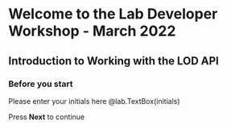 # Welcome to the Lab Developer Workshop - March 2022
## Introduction to Working with the LOD API

### Before you start

Please enter your initials here @lab.TextBox(initials)

Press **Next** to continue
